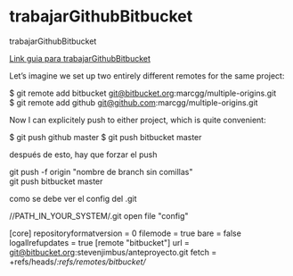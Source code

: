 # trabajarGithubBitbucket
trabajarGithubBitbucket

[Link guia para trabajarGithubBitbucket](marcgg.com/blog/2016/04/25/git-multiple-remotesd/)

Let’s imagine we set up two entirely different remotes for the same project:

$ git remote add bitbucket git@bitbucket.org:marcgg/multiple-origins.git <br />
$ git remote add github git@github.com:marcgg/multiple-origins.git <br />

Now I can explicitely push to either project, which is quite convenient:

$ git push github master
$ git push bitbucket master

después de esto, hay que forzar el push

git push -f origin "nombre de branch sin comillas"   <br />
git push bitbucket master
  
  
como se debe ver el config del .git

//PATH_IN_YOUR_SYSTEM/.git
open file "config"

[core]
	repositoryformatversion = 0
	filemode = true
	bare = false
	logallrefupdates = true
[remote "bitbucket"]
	url = git@bitbucket.org:stevenjimbus/anteproyecto.git
	fetch = +refs/heads/*:refs/remotes/bitbucket/*




